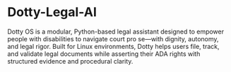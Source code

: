 # Dotty-Legal-AI
Dotty OS is a modular, Python-based legal assistant designed to empower people with disabilities to navigate court pro se—with dignity, autonomy, and legal rigor. Built for Linux environments, Dotty helps users file, track, and validate legal documents while asserting their ADA rights with structured evidence and procedural clarity.
